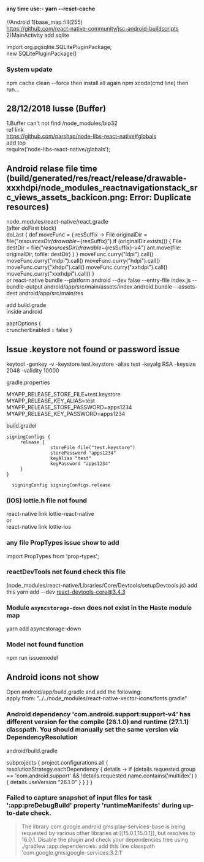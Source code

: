 #### any time use:- yarn --reset-cache

//Android
1)base_map.fill(255)<br>
https://github.com/react-native-community/jsc-android-buildscripts<br>
2)MainActivity add sqlite <br>

import org.pgsqlite.SQLitePluginPackage;<br>
new SQLitePluginPackage()<br>

### System update

npm cache clean --force
then install all again npm xcode(cmd line) then run...

## 28/12/2018 Iusse (Buffer)

1.Buffer can't not find
/node_modules/bip32<br>
ref link <br>
https://github.com/parshap/node-libs-react-native#globals<br>
add top <br>
require('node-libs-react-native/globals');<br>

## Android relase file time (build/generated/res/react/release/drawable-xxxhdpi/node_modules_reactnavigationstack_src_views_assets_backicon.png: Error: Duplicate resources)

node_modules/react-native/react.gradle<br>
(after doFirst block)<br>
doLast {
def moveFunc = { resSuffix ->
File originalDir = file("${resourcesDir}/drawable-${resSuffix}")
if (originalDir.exists()) {
File destDir = file("${resourcesDir}/drawable-${resSuffix}-v4")
ant.move(file: originalDir, tofile: destDir)
}
}
moveFunc.curry("ldpi").call()
moveFunc.curry("mdpi").call()
moveFunc.curry("hdpi").call()
moveFunc.curry("xhdpi").call()
moveFunc.curry("xxhdpi").call()
moveFunc.curry("xxxhdpi").call()
}  
or
react-native bundle --platform android --dev false --entry-file index.js --bundle-output android/app/src/main/assets/index.android.bundle --assets-dest android/app/src/main/res

add build.grade  
inside android

aaptOptions
{  
 cruncherEnabled = false
}

## Issue .keystore not found or password issue

keytool -genkey -v -keystore test.keystore -alias test -keyalg RSA -keysize 2048 -validity 10000

gradle.properties

MYAPP_RELEASE_STORE_FILE=test.keystore
MYAPP_RELEASE_KEY_ALIAS=test  
MYAPP_RELEASE_STORE_PASSWORD=apps1234
MYAPP_RELEASE_KEY_PASSWORD=apps1234

build.gradel

    signingConfigs {
         release {
                    storeFile file("test.keystore")
                    storePassword "apps1234"
                    keyAlias "test"
                    keyPassword "apps1234"
         }
    }

      signingConfig signingConfigs.release

### (IOS) lottie.h file not found

react-native link lottie-react-native<br>
or<br>
react-native link lottie-ios<br>

### any file PropTypes issue show to add

import PropTypes from 'prop-types';

### reactDevTools not found check this file

(node_modules/react-native/Libraries/Core/Devtools/setupDevtools.js)
add this
yarn add --dev react-devtools-core@3.4.3

### Module `asyncstorage-down` does not exist in the Haste module map

yarn add asyncstorage-down

### Model not found function

npm run issuemodel

## Android icons not show

Open android/app/build.gradle and add the following:  
 apply from: "../../node_modules/react-native-vector-icons/fonts.gradle"

### Android dependency 'com.android.support:support-v4' has different version for the compile (26.1.0) and runtime (27.1.1) classpath. You should manually set the same version via DependencyResolution

android/build.gradle

subprojects {
project.configurations.all {
resolutionStrategy.eachDependency { details ->
if (details.requested.group == 'com.android.support'
&& !details.requested.name.contains('multidex') ) {
details.useVersion "26.1.0"
}
}
}
}

### Failed to capture snapshot of input files for task ':app:preDebugBuild' property 'runtimeManifests' during up-to-date check.

> The library com.google.android.gms:play-services-base is being requested by various other libraries at [[15.0.1,15.0.1]], but resolves to 16.0.1. Disable the plugin and check your dependencies tree using ./gradlew :app:dependencies.
> add this line
> classpath 'com.google.gms:google-services:3.2.1'
